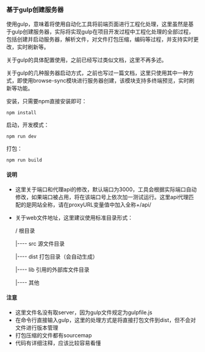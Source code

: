 ### 基于gulp创建服务器

使用gulp，意味着将使用自动化工具将前端页面进行工程化处理，这里虽然是基于gulp创建服务器，实际将实现gulp在项目开发过程中工程化处理的全部过程，包括创建并启动服务器，解析文件，对文件打包压缩，编码等过程，并支持实时更改，实时刷新等。

关于gulp的具体配置使用，之前已经写过类似文档，这里不再多述。

关于gulp的几种服务器启动方式，之前也写过一篇文档，这里只使用其中一种方式，即使用browse-sync模块进行服务器创建，该模块支持多终端预览，实时刷新等功能。

安装，只需要npm直接安装即可：

```node
npm install
```

启动，开发模式：

```node
npm run dev
```

打包：

```node
npm run build
```



#### 说明

- 这里关于端口和代理api的修改，默认端口为3000，工具会根据实际端口自动修改，如果端口被占用，将在该端口号上依次加一测试运行。这里api代理匹配的是网站全称，请在proxyURL变量值中加入全称+/api/

- 关于web文件地址，这里建议使用标准目录形式：

  /	根目录

  |---- src	源文件目录

  |---- dist	打包目录（会自动生成）

  |---- lib	引用的外部库文件目录

  |---- 其他

#### 注意

- 这里文件名没有取server，因为gulp文件规定为gulpfile.js
- 在命令行直接输入gulp，这里的处理方式是将直接打包文件到dist，但不会对文件进行版本管理
- 打包压缩的文件都有sourcemap
- 代码有详细注释，应该比较容易看懂
